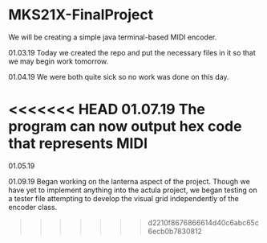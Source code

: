 # MKS21X-FinalProject
We will be creating a simple java terminal-based MIDI encoder.

01.03.19
Today we created the repo and put the necessary files in it so that we may begin work tomorrow.

01.04.19
We were both quite sick so no work was done on this day.

<<<<<<< HEAD
01.07.19
The program can now output hex code that represents MIDI 
=======
01.05.19

01.09.19 Began working on the lanterna aspect of the project. Though we have yet to implement anything into the actula project, we began testing on a tester file attempting to develop the visual grid independently of the encoder class. 
>>>>>>> d2210f8676866614d40c6abc65c6ecb0b7830812
